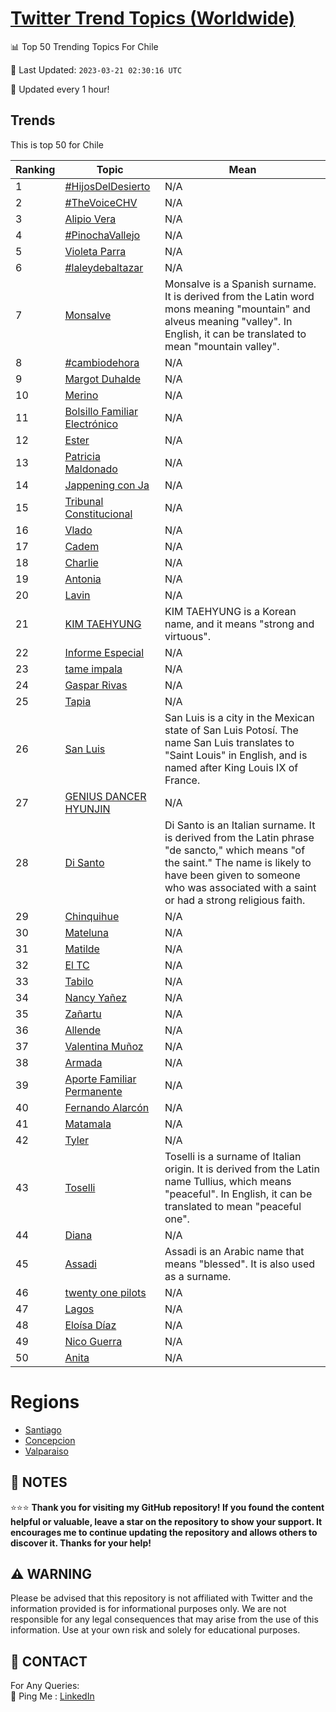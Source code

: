 [Twitter Trend Topics (Worldwide)](https://github.com/ErcinDedeoglu/Twitter-Trend-Topics)
==========


📊 Top 50 Trending Topics For Chile

📆 Last Updated: `2023-03-21 02:30:16 UTC`

🔧 Updated every 1 hour!


## Trends

This is top 50 for Chile

| Ranking | Topic | Mean |
| ------- | ------------ | ------------ |
| 1 | [#HijosDelDesierto](http://twitter.com/search?q=%23HijosDelDesierto) | N/A |
| 2 | [#TheVoiceCHV](http://twitter.com/search?q=%23TheVoiceCHV) | N/A |
| 3 | [Alipio Vera](http://twitter.com/search?q=Alipio+Vera) | N/A |
| 4 | [#PinochaVallejo](http://twitter.com/search?q=%23PinochaVallejo) | N/A |
| 5 | [Violeta Parra](http://twitter.com/search?q=Violeta+Parra) | N/A |
| 6 | [#laleydebaltazar](http://twitter.com/search?q=%23laleydebaltazar) | N/A |
| 7 | [Monsalve](http://twitter.com/search?q=Monsalve) | Monsalve is a Spanish surname. It is derived from the Latin word mons meaning "mountain" and alveus meaning "valley". In English, it can be translated to mean "mountain valley". |
| 8 | [#cambiodehora](http://twitter.com/search?q=%23cambiodehora) | N/A |
| 9 | [Margot Duhalde](http://twitter.com/search?q=Margot+Duhalde) | N/A |
| 10 | [Merino](http://twitter.com/search?q=Merino) | N/A |
| 11 | [Bolsillo Familiar Electrónico](http://twitter.com/search?q=Bolsillo+Familiar+Electr%c3%b3nico) | N/A |
| 12 | [Ester](http://twitter.com/search?q=Ester) | N/A |
| 13 | [Patricia Maldonado](http://twitter.com/search?q=Patricia+Maldonado) | N/A |
| 14 | [Jappening con Ja](http://twitter.com/search?q=Jappening+con+Ja) | N/A |
| 15 | [Tribunal Constitucional](http://twitter.com/search?q=Tribunal+Constitucional) | N/A |
| 16 | [Vlado](http://twitter.com/search?q=Vlado) | N/A |
| 17 | [Cadem](http://twitter.com/search?q=Cadem) | N/A |
| 18 | [Charlie](http://twitter.com/search?q=Charlie) | N/A |
| 19 | [Antonia](http://twitter.com/search?q=Antonia) | N/A |
| 20 | [Lavin](http://twitter.com/search?q=Lavin) | N/A |
| 21 | [KIM TAEHYUNG](http://twitter.com/search?q=KIM+TAEHYUNG) | KIM TAEHYUNG is a Korean name, and it means "strong and virtuous". |
| 22 | [Informe Especial](http://twitter.com/search?q=Informe+Especial) | N/A |
| 23 | [tame impala](http://twitter.com/search?q=tame+impala) | N/A |
| 24 | [Gaspar Rivas](http://twitter.com/search?q=Gaspar+Rivas) | N/A |
| 25 | [Tapia](http://twitter.com/search?q=Tapia) | N/A |
| 26 | [San Luis](http://twitter.com/search?q=San+Luis) | San Luis is a city in the Mexican state of San Luis Potosí. The name San Luis translates to "Saint Louis" in English, and is named after King Louis IX of France. |
| 27 | [GENIUS DANCER HYUNJIN](http://twitter.com/search?q=GENIUS+DANCER+HYUNJIN) | N/A |
| 28 | [Di Santo](http://twitter.com/search?q=Di+Santo) | Di Santo is an Italian surname. It is derived from the Latin phrase "de sancto," which means "of the saint." The name is likely to have been given to someone who was associated with a saint or had a strong religious faith. |
| 29 | [Chinquihue](http://twitter.com/search?q=Chinquihue) | N/A |
| 30 | [Mateluna](http://twitter.com/search?q=Mateluna) | N/A |
| 31 | [Matilde](http://twitter.com/search?q=Matilde) | N/A |
| 32 | [El TC](http://twitter.com/search?q=El+TC) | N/A |
| 33 | [Tabilo](http://twitter.com/search?q=Tabilo) | N/A |
| 34 | [Nancy Yañez](http://twitter.com/search?q=Nancy+Ya%c3%b1ez) | N/A |
| 35 | [Zañartu](http://twitter.com/search?q=Za%c3%b1artu) | N/A |
| 36 | [Allende](http://twitter.com/search?q=Allende) | N/A |
| 37 | [Valentina Muñoz](http://twitter.com/search?q=Valentina+Mu%c3%b1oz) | N/A |
| 38 | [Armada](http://twitter.com/search?q=Armada) | N/A |
| 39 | [Aporte Familiar Permanente](http://twitter.com/search?q=Aporte+Familiar+Permanente) | N/A |
| 40 | [Fernando Alarcón](http://twitter.com/search?q=Fernando+Alarc%c3%b3n) | N/A |
| 41 | [Matamala](http://twitter.com/search?q=Matamala) | N/A |
| 42 | [Tyler](http://twitter.com/search?q=Tyler) | N/A |
| 43 | [Toselli](http://twitter.com/search?q=Toselli) | Toselli is a surname of Italian origin. It is derived from the Latin name Tullius, which means "peaceful". In English, it can be translated to mean "peaceful one". |
| 44 | [Diana](http://twitter.com/search?q=Diana) | N/A |
| 45 | [Assadi](http://twitter.com/search?q=Assadi) | Assadi is an Arabic name that means "blessed". It is also used as a surname. |
| 46 | [twenty one pilots](http://twitter.com/search?q=twenty+one+pilots) | N/A |
| 47 | [Lagos](http://twitter.com/search?q=Lagos) | N/A |
| 48 | [Eloísa Díaz](http://twitter.com/search?q=Elo%c3%adsa+D%c3%adaz) | N/A |
| 49 | [Nico Guerra](http://twitter.com/search?q=Nico+Guerra) | N/A |
| 50 | [Anita](http://twitter.com/search?q=Anita) | N/A |



# Regions

* [Santiago](</Chile/Santiago.md>)
* [Concepcion](</Chile/Concepcion.md>)
* [Valparaiso](</Chile/Valparaiso.md>)



## 📝 NOTES

⭐⭐⭐ **Thank you for visiting my GitHub repository! If you found the content helpful or valuable, leave a star on the repository to show your support. It encourages me to continue updating the repository and allows others to discover it. Thanks for your help!**


## ⚠️ WARNING

Please be advised that this repository is not affiliated with Twitter and the information provided is for informational purposes only. We are not responsible for any legal consequences that may arise from the use of this information. Use at your own risk and solely for educational purposes.


## 📨 CONTACT

 For Any Queries:  
            🏓 Ping Me : [LinkedIn](https://www.linkedin.com/in/ercindedeoglu/)
